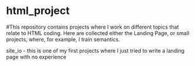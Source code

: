 ﻿# html_project
 
#This repository contains projects where I work on different topics that relate to HTML coding. Here are collected either the Landing Page, or small projects, where, for example, I train semantics.

site_io - this is one of my first projects where I just tried to write a landing page with no experience
